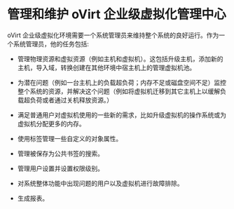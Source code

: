# 管理和维护 oVirt 企业级虚拟化管理中心

oVirt 企业级虚拟化环境需要一个系统管理员来维持整个系统的良好运行。作为一个系统管理员，他的任务包括:

-   管理物理资源和虚拟资源（例如主机和虚拟机）。这包括升级主机，添加新的主机，导入域，转换创建在其他环境中宿主机上的管理虚拟机池。

-   为潜在问题（例如一台主机上的负载超负荷；内存不足或磁盘空间不足）监控整个系统的资源，并解决这个问题（例如将虚拟机迁移到其它主机上以缓解负载超负荷或者通过关机释放资源。）

-   满足普通用户对虚拟机使用的一些新的需求，比如升级虚拟机的操作系统或为虚拟机分配更多的内存。

-   使用标签管理一些自定义的对象属性。

-   管理被保存为公共书签的搜索。

-   管理用户设置并设置权限级别。

-   对系统整体功能中出现问题的用户以及虚拟机进行故障排除。

-   生成报表。

